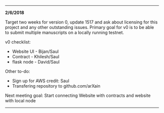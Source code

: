------
**2/6/2018**

Target two weeks for version 0, update 1517 and ask about licensing for this project and any other outstanding issues. 
Primary goal for v0 is to be able to submit multiple manuscripts on a locally running testnet.

v0 checklist:
* Website UI - Bijan/Saul
* Contract - Khilesh/Saul
* flask node - David/Saul

Other to-do:
* Sign up for AWS credit: Saul
* Transfering repository to github.com/arXain

Next meeting goal:
Start connecting Website with contracts and website with local node

------
